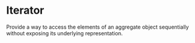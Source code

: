 # Iterator

Provide a way to access the elements of an aggregate object sequentially without exposing its underlying representation.

